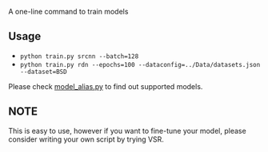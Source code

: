 A one-line command to train models
## Usage
- `python train.py srcnn --batch=128`
- `python train.py rdn --epochs=100 --dataconfig=../Data/datasets.json --dataset=BSD`

Please check [model_alias.py](./model_alias.py) to find out supported models.

## NOTE
This is easy to use, however if you want to fine-tune your model, please consider writing your own script by trying VSR.
